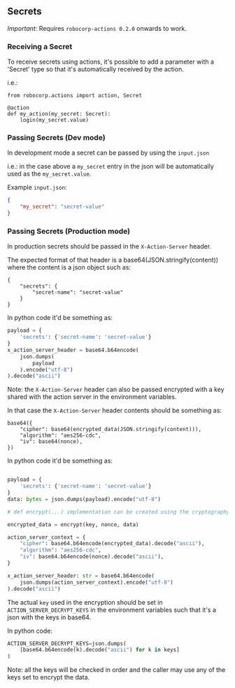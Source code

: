 ## Secrets

*Important*: Requires `robocorp-actions 0.2.0` onwards to work.

### Receiving a Secret

To receive secrets using actions, it's possible to add a parameter with a 
'Secret' type so that it's automatically received by the action.

i.e.:

```
from robocorp.actions import action, Secret

@action
def my_action(my_secret: Secret):
    login(my_secret.value)
```

### Passing Secrets (Dev mode)

In development mode a secret can be passed by using the `input.json`

i.e.: in the case above a `my_secret` entry in the json will be automatically
used as the `my_secret.value`.

Example `input.json`:

```json
{
    "my_secret": "secret-value"
}
```

### Passing Secrets (Production mode)

In production secrets should be passed in the `X-Action-Server` header.

The expected format of that header is a base64(JSON.stringify(content))
where the content is a json object such as:

```
{
    "secrets": {
        "secret-name": "secret-value"
    }
}
```

In python code it'd be something as:

```python
payload = {
    'secrets': {'secret-name': 'secret-value'}
}
x_action_server_header = base64.b64encode(
    json.dumps(
        payload
    ).encode("utf-8")
).decode("ascii")
``` 

Note: the `X-Action-Server` header can also be passed encrypted with a
key shared with the action server in the environment variables.

In that case the `X-Action-Server` header contents should be something as:

```
base64({
    "cipher": base64(encrypted_data(JSON.stringify(content))),
    "algorithm": "aes256-cdc",
    "iv": base64(nonce),
})
```

In python code it'd be something as:

```python

payload = {
    'secrets': {'secret-name': 'secret-value'}
}
data: bytes = json.dumps(payload).encode("utf-8")

# def encrypt(...) implementation can be created using the cryptography library.

encrypted_data = encrypt(key, nonce, data)

action_server_context = {
    "cipher": base64.b64encode(encrypted_data).decode("ascii"),
    "algorithm": "aes256-cdc",
    "iv": base64.b64encode(nonce).decode("ascii"),
}

x_action_server_header: str = base64.b64encode(
    json.dumps(action_server_context).encode("utf-8")
).decode("ascii")
```

The actual `key` used in the encryption should be set in `ACTION_SERVER_DECRYPT_KEYS`
in the environment variables such that it's a json with the keys in base64.

In python code:

```python
ACTION_SERVER_DECRYPT_KEYS=json.dumps(
    [base64.b64encode(k).decode("ascii") for k in keys]
)
```

Note: all the keys will be checked in order and the caller may use any of the 
keys set to encrypt the data.
